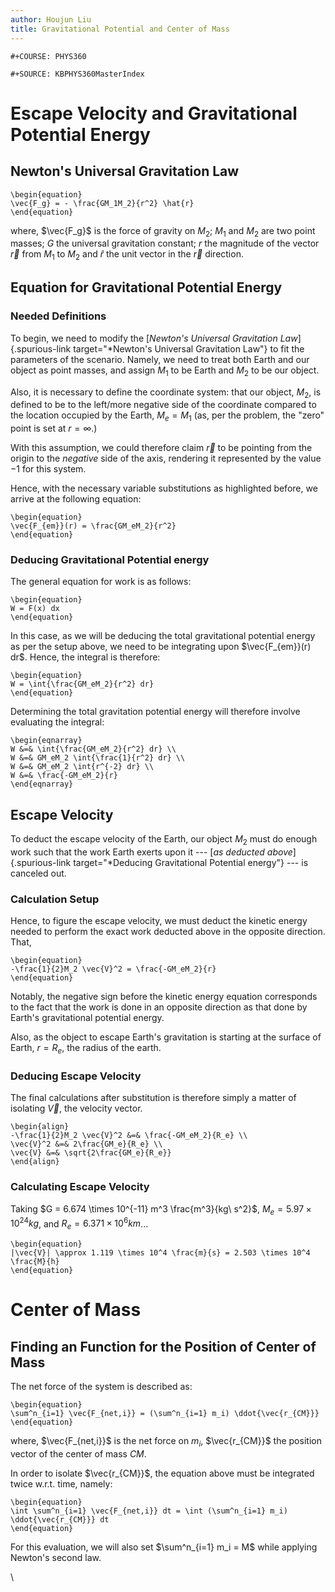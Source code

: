 ```yaml
---
author: Houjun Liu
title: Gravitational Potential and Center of Mass
---
```


```{=org}
#+COURSE: PHYS360
```
```{=org}
#+SOURCE: KBPHYS360MasterIndex
```
# Escape Velocity and Gravitational Potential Energy

## Newton\'s Universal Gravitation Law

```{=latex}
\begin{equation}
\vec{F_g} = - \frac{GM_1M_2}{r^2} \hat{r}
\end{equation}
```
where, $\vec{F_g}$ is the force of gravity on $M_2$; $M_1$ and $M_2$ are
two point masses; $G$ the universal gravitation constant; $r$ the
magnitude of the vector $\vec{r}$ from $M_1$ to $M_2$ and $\hat{r}$ the
unit vector in the $\vec{r}$ direction.

## Equation for Gravitational Potential Energy

### Needed Definitions

To begin, we need to modify the [*Newton\'s Universal Gravitation
Law*]{.spurious-link target="*Newton's Universal Gravitation Law"} to
fit the parameters of the scenario. Namely, we need to treat both Earth
and our object as point masses, and assign $M_1$ to be Earth and $M_2$
to be our object.

Also, it is necessary to define the coordinate system: that our object,
$M_2$, is defined to be to the left/more negative side of the coordinate
compared to the location occupied by the Earth, $M_e=M_1$ (as, per the
problem, the \"zero\" point is set at $r = \infty$.)

With this assumption, we could therefore claim $\vec{r}$ to be pointing
from the origin to the *negative* side of the axis, rendering it
represented by the value $-1$ for this system.

Hence, with the necessary variable substitutions as highlighted before,
we arrive at the following equation:

```{=latex}
\begin{equation}
\vec{F_{em}}(r) = \frac{GM_eM_2}{r^2}
\end{equation}
```
### Deducing Gravitational Potential energy

The general equation for work is as follows:

```{=latex}
\begin{equation}
W = F(x) dx
\end{equation}
```
In this case, as we will be deducing the total gravitational potential
energy as per the setup above, we need to be integrating upon
$\vec{F_{em}}(r) dr$. Hence, the integral is therefore:

```{=latex}
\begin{equation}
W = \int{\frac{GM_eM_2}{r^2} dr}
\end{equation}
```
Determining the total gravitation potential energy will therefore
involve evaluating the integral:

```{=latex}
\begin{eqnarray}
W &=& \int{\frac{GM_eM_2}{r^2} dr} \\
W &=& GM_eM_2 \int{\frac{1}{r^2} dr} \\
W &=& GM_eM_2 \int{r^{-2} dr} \\
W &=& \frac{-GM_eM_2}{r}
\end{eqnarray}
```
## Escape Velocity

To deduct the escape velocity of the Earth, our object $M_2$ must do
enough work such that the work Earth exerts upon it --- [*as deducted
above*]{.spurious-link
target="*Deducing Gravitational Potential energy"} --- is canceled out.

### Calculation Setup

Hence, to figure the escape velocity, we must deduct the kinetic energy
needed to perform the exact work deducted above in the opposite
direction. That,

```{=latex}
\begin{equation}
-\frac{1}{2}M_2 \vec{V}^2 = \frac{-GM_eM_2}{r}
\end{equation}
```
Notably, the negative sign before the kinetic energy equation
corresponds to the fact that the work is done in an opposite direction
as that done by Earth\'s gravitational potential energy.

Also, as the object to escape Earth\'s gravitation is starting at the
surface of Earth, $r = R_e$, the radius of the earth.

### Deducing Escape Velocity

The final calculations after substitution is therefore simply a matter
of isolating $\vec{V}$, the velocity vector.

```{=latex}
\begin{align}
-\frac{1}{2}M_2 \vec{V}^2 &=& \frac{-GM_eM_2}{R_e} \\
\vec{V}^2 &=& 2\frac{GM_e}{R_e} \\
\vec{V} &=& \sqrt{2\frac{GM_e}{R_e}} 
\end{align}
```
### Calculating Escape Velocity

Taking $G = 6.674 \times 10^{-11} m^3 \frac{m^3}{kg\ s^2}$,
$M_e = 5.97 \times 10^{24} kg$, and $R_e = 6.371 \times 10^6 km$...

```{=latex}
\begin{equation}
|\vec{V}| \approx 1.119 \times 10^4 \frac{m}{s} = 2.503 \times 10^4 \frac{M}{h}
\end{equation}
```
# Center of Mass

## Finding an Function for the Position of Center of Mass

The net force of the system is described as:

```{=latex}
\begin{equation}
\sum^n_{i=1} \vec{F_{net,i}} = (\sum^n_{i=1} m_i) \ddot{\vec{r_{CM}}}
\end{equation}
```
where, $\vec{F_{net,i}}$ is the net force on $m_i$, $\vec{r_{CM}}$ the
position vector of the center of mass $CM$.

In order to isolate $\vec{r_{CM}}$, the equation above must be
integrated twice w.r.t. time, namely:

```{=latex}
\begin{equation}
\int \sum^n_{i=1} \vec{F_{net,i}} dt = \int (\sum^n_{i=1} m_i) \ddot{\vec{r_{CM}}} dt
\end{equation}
```
For this evaluation, we will also set $\sum^n_{i=1} m_i = M$ while
applying Newton\'s second law.

\\
